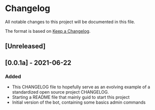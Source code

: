# Changelog

All notable changes to this project will be documented in this file.

The format is based on [Keep a Changelog](https://keepachangelog.com/en/1.0.0/).

## [Unreleased]

## [0.0.1a] - 2021-06-22

### Added

- This CHANGELOG file to hopefully serve as an evolving example of a
  standardized open source project CHANGELOG.
- Starting a README file that mainly guid to start this project
- Initial version of the bot, containing some basics admin commands
